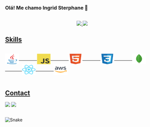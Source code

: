 ### Olá! Me chamo Ingrid Sterphane 👋
</br>

 <div>
<div align="center">
  <a href="https://github.com/ingridsterphane">
  <img height="170em" src="https://github-readme-stats.vercel.app/api?username=ingridsterphane&show_icons=true&theme=dracula&include_all_commits=true&count_private=true"/>
  <img height="170em" src="https://github-readme-stats.vercel.app/api/top-langs/?username=ingridsterphane&layout=compact&langs_count=7&theme=dracula"/>
</div>
 
 
 ## Skills
<div style="display: inline_block"><br>
 
 <img align="center" alt="Ingridsterphane-java" height="35" width="45" src="https://raw.githubusercontent.com/devicons/devicon/master/icons/java/java-original.svg">
 &nbsp;&nbsp;&nbsp;&nbsp;&nbsp;&nbsp;&nbsp;&nbsp;&nbsp;&nbsp;&nbsp;&nbsp;&nbsp;
 
 <img align="center" alt="Ingridsterphane-Js" height="35" width="45" src="https://raw.githubusercontent.com/devicons/devicon/master/icons/javascript/javascript-original.svg">
 &nbsp;&nbsp;&nbsp;&nbsp;&nbsp;&nbsp;&nbsp;&nbsp;&nbsp;&nbsp;&nbsp;&nbsp;&nbsp;
 
  <img align="center" alt="Ingridsterphane-HTML" height="35" width="45" src="https://raw.githubusercontent.com/devicons/devicon/master/icons/html5/html5-original.svg">
 &nbsp;&nbsp;&nbsp;&nbsp;&nbsp;&nbsp;&nbsp;&nbsp;&nbsp;&nbsp;&nbsp;&nbsp;&nbsp;
 
  <img align="center" alt="Ingridsterphane-CSS" height="35" width="45" src="https://raw.githubusercontent.com/devicons/devicon/master/icons/css3/css3-original.svg">
 &nbsp;&nbsp;&nbsp;&nbsp;&nbsp;&nbsp;&nbsp;&nbsp;&nbsp;&nbsp;&nbsp;&nbsp;&nbsp;
 
 <img align="center" alt="Ingridsterphane-MongoDB" height="35" width="45" src="https://raw.githubusercontent.com/devicons/devicon/master/icons/mongodb/mongodb-original.svg">
 &nbsp;&nbsp;&nbsp;&nbsp;&nbsp;&nbsp;&nbsp;&nbsp;&nbsp;&nbsp;&nbsp;&nbsp;&nbsp;
 
 <img align="center" alt="Ingridsterphane-React" height="35" width="45" src="https://raw.githubusercontent.com/devicons/devicon/master/icons/react/react-original.svg">
   &nbsp;&nbsp;&nbsp;&nbsp;&nbsp;&nbsp;&nbsp;&nbsp;&nbsp;&nbsp;&nbsp;&nbsp;&nbsp;
 
  <img align="center" alt="Ingridsterphane-aws" height="35" width="45" src="https://raw.githubusercontent.com/github/explore/fbceb94436312b6dacde68d122a5b9c7d11f9524/topics/aws/aws.png">




 
</div>
  
</br>

## Contact 
<div> 
  <a href="https://www.linkedin.com/in/ingrid-sterphane-40706518b/" target="_blank"><img src="https://img.shields.io/badge/-LinkedIn-%230077B5?style=for-the-badge&logo=linkedin&logoColor=white" target="_blank"></a> 
  <a href = "mailto: ingridsterphane@hotmail.com"><img src="https://img.shields.io/badge/-Hotmail-0078D4?style=for-the-badge&logo=Microsoft-Outlook&logoColor=white" target="_blank"></a>
 </br>
</br>
 
  ![Snake](https://user-images.githubusercontent.com/123701331/220799676-5d7a8914-d7e6-4944-816a-e93f76c0dd3c.svg)
 
</div>




